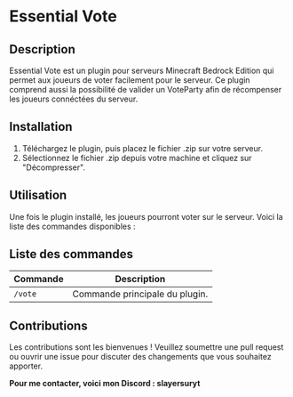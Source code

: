 # Essential Vote

## Description
Essential Vote est un plugin pour serveurs Minecraft Bedrock Edition qui permet aux joueurs de voter facilement pour le serveur. Ce plugin comprend aussi la possibilité de valider un VoteParty afin de récompenser les joueurs connéctées du serveur.

## Installation
1. Téléchargez le plugin, puis placez le fichier .zip sur votre serveur.
2. Sélectionnez le fichier .zip depuis votre machine et cliquez sur "Décompresser".

## Utilisation
Une fois le plugin installé, les joueurs pourront voter sur le serveur. Voici la liste des commandes disponibles :

## Liste des commandes

| Commande | Description                   |
|----------|-------------------------------|
| `/vote`  | Commande principale du plugin. |

## Contributions
Les contributions sont les bienvenues ! Veuillez soumettre une pull request ou ouvrir une issue pour discuter des changements que vous souhaitez apporter.

**Pour me contacter, voici mon Discord : slayersuryt**